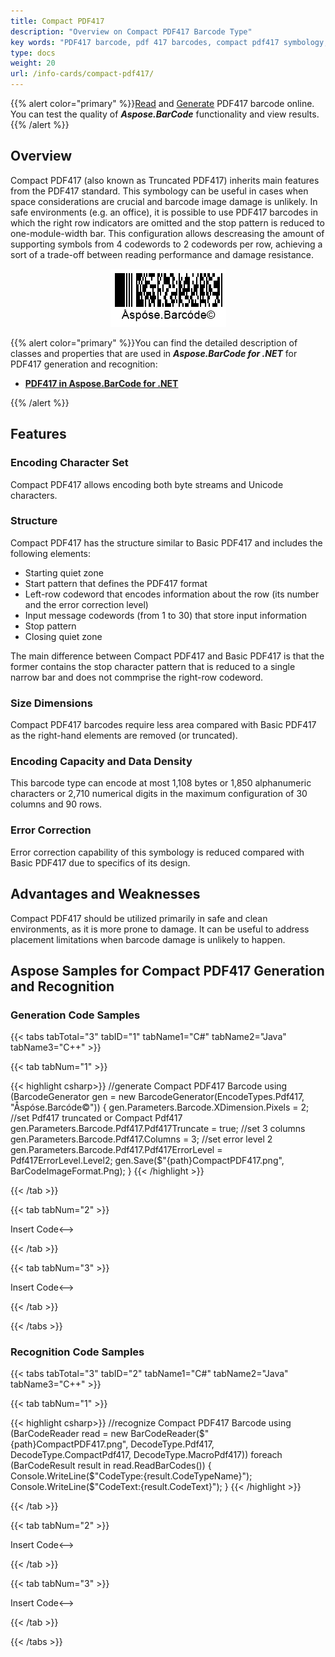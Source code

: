 ```yaml
---
title: Compact PDF417
description: "Overview on Compact PDF417 Barcode Type"
key words: "PDF417 barcode, pdf 417 barcodes, compact pdf417 symbology, Create pdf417 barcodes, Read compact pdf417 barcode, what is compact pdf417, pdf 417 barcodes, generate compact pdf417, matrix barcodes, 2D symbology, compact pdf417 specification, pdf417 generator, pdf417 reader, recognize compact pdf 417, scan compact pdf417"
type: docs
weight: 20
url: /info-cards/compact-pdf417/
---
```

{{% alert color="primary" %}}[Read](https://products.aspose.app/barcode/recognize/pdf417) and [Generate](https://products.aspose.app/barcode/generate/pdf417) PDF417 barcode online. You can test the quality of ***Aspose.BarCode*** functionality and view results.{{% /alert %}}

## **Overview**
Compact PDF417 (also known as Truncated PDF417) inherits main features from the PDF417 standard. This symbology can be useful in cases when space considerations are crucial and barcode image damage is unlikely. In safe environments (e.g. an office), it is possible to use PDF417 barcodes in which the right row indicators are omitted and the stop pattern is reduced to one-module-width bar. This configuration allows descreasing the amount of supporting symbols from 4 codewords to 2 codewords per row, achieving a sort of a trade-off between reading performance and damage resistance.

<p align="center"><img src="compactpdf417.png" alt="Compact PDF417 Barcode"></p>

{{% alert color="primary" %}}You can find the detailed description of classes and properties that are used in ***Aspose.BarCode for .NET*** for PDF417 generation and recognition:
- [**PDF417 in Aspose.BarCode for .NET**](/barcode/net/pdf417-and-macropdf417-barcode/)

{{% /alert %}} 

## **Features**
  
### **Encoding Character Set**
Compact PDF417 allows encoding both byte streams and Unicode characters. 

### **Structure**
Compact PDF417 has the structure similar to Basic PDF417 and includes the following elements:
- Starting quiet zone
- Start pattern that defines the PDF417 format
- Left-row codeword that encodes information about the row (its number and the error correction level)
- Input message codewords (from 1 to 30) that store input information
- Stop pattern
- Closing quiet zone
  
The main difference between Compact PDF417 and Basic PDF417 is that the former contains the stop character pattern that is reduced to a single narrow bar and does not commprise the right-row codeword. 

### **Size Dimensions**
Compact PDF417 barcodes require less area compared with Basic PDF417 as the right-hand elements are removed (or truncated). 

### **Encoding Capacity and Data Density**
This barcode type can encode at most 1,108 bytes or 1,850 alphanumeric characters or 2,710 numerical digits in the maximum configuration of 30 columns and 90 rows.

### **Error Correction**
Error correction capability of this symbology is reduced compared with Basic PDF417 due to specifics of its design.

## **Advantages and Weaknesses**
Compact PDF417 should be utilized primarily in safe and clean environments, as it is more prone to damage. It can be useful to address placement limitations when barcode damage is unlikely to happen. 

## **Aspose Samples for Compact PDF417 Generation and Recognition**
### **Generation Code Samples**

{{< tabs tabTotal="3" tabID="1" tabName1="C#" tabName2="Java" tabName3="C++" >}}

{{< tab tabNum="1" >}}

{{< highlight csharp>}}
//generate Compact PDF417 Barcode
using (BarcodeGenerator gen = new BarcodeGenerator(EncodeTypes.Pdf417, "Åspóse.Barcóde©"))
{
    gen.Parameters.Barcode.XDimension.Pixels = 2;
    //set Pdf417 truncated or Compact Pdf417
    gen.Parameters.Barcode.Pdf417.Pdf417Truncate = true;
    //set 3 columns
    gen.Parameters.Barcode.Pdf417.Columns = 3;
    //set error level 2
    gen.Parameters.Barcode.Pdf417.Pdf417ErrorLevel = Pdf417ErrorLevel.Level2;
    gen.Save($"{path}CompactPDF417.png", BarCodeImageFormat.Png);
}
{{< /highlight >}}

{{< /tab >}}

{{< tab tabNum="2" >}}

<!-->Insert Code<-->

{{< /tab >}}

{{< tab tabNum="3" >}}

<!-->Insert Code<-->

{{< /tab >}}

{{< /tabs >}}

### **Recognition Code Samples**

{{< tabs tabTotal="3" tabID="2" tabName1="C#" tabName2="Java" tabName3="C++" >}}

{{< tab tabNum="1" >}}

{{< highlight csharp>}}
//recognize Compact PDF417 Barcode
using (BarCodeReader read = new BarCodeReader($"{path}CompactPDF417.png", DecodeType.Pdf417, DecodeType.CompactPdf417, DecodeType.MacroPdf417))
    foreach (BarCodeResult result in read.ReadBarCodes())
    {
        Console.WriteLine($"CodeType:{result.CodeTypeName}");
        Console.WriteLine($"CodeText:{result.CodeText}");
    }
{{< /highlight >}}

{{< /tab >}}

{{< tab tabNum="2" >}}

<!-->Insert Code<-->

{{< /tab >}}

{{< tab tabNum="3" >}}

<!-->Insert Code<-->

{{< /tab >}}

{{< /tabs >}}
